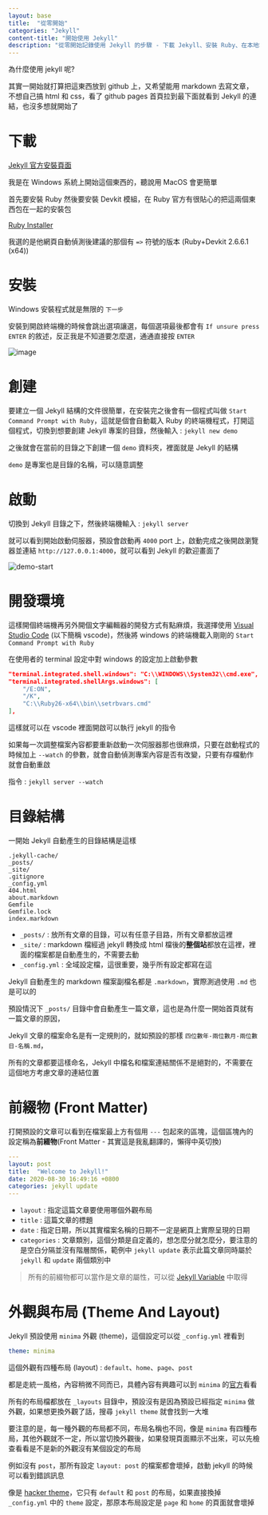 ```yaml
---
layout: base
title:  "從零開始"
categories: "Jekyll"
content-title: "開始使用 Jekyll"
description: "從零開始記錄使用 Jekyll 的步驟 - 下載 Jekyll、安裝 Ruby、在本地端啟動 Jekyll、說明Jekyll 的檔案結構、文章前綴物"
---
```


為什麼使用 jekyll 呢?

其實一開始就打算把這東西放到 github 上，又希望能用 markdown 去寫文章，不想自己搞 html 和 css，看了 github pages 首頁拉到最下面就看到 Jekyll 的連結，也沒多想就開始了

# 下載

[Jekyll 官方安裝頁面](https://jekyllrb.com/docs/installation/)

我是在 Windows 系統上開始這個東西的，聽說用 MacOS 會更簡單

首先要安裝 Ruby 然後要安裝 Devkit 模組，在 Ruby 官方有很貼心的把這兩個東西包在一起的安裝包

[Ruby Installer](https://rubyinstaller.org/downloads/)

我選的是他網頁自動偵測後建議的那個有 `=>` 符號的版本 (Ruby+Devkit 2.6.6.1 (x64))

# 安裝

Windows 安裝程式就是無限的 `下一步`

安裝到開啟終端機的時候會跳出選項讓選，每個選項最後都會有 `If unsure press ENTER` 的敘述，反正我是不知道要怎麼選，通通直接按 `ENTER`

![image]({{site.baseurl}}/assets/image/ruby-installation.png)


# 創建

要建立一個 Jekyll 結構的文件很簡單，在安裝完之後會有一個程式叫做 `Start Command Prompt with Ruby`，這就是個會自動載入 Ruby 的終端機程式，打開這個程式，切換到想要創建 Jekyll 專案的目錄，然後輸入 : `jekyll new demo`

之後就會在當前的目錄之下創建一個 `demo` 資料夾，裡面就是 Jekyll 的結構

`demo` 是專案也是目錄的名稱，可以隨意調整

# 啟動

切換到 Jekyll 目錄之下，然後終端機輸入 : `jekyll server`

就可以看到開始啟動伺服器，預設會啟動再 `4000` port 上，啟動完成之後開啟瀏覽器並連結
`http://127.0.0.1:4000`，就可以看到 Jekyll 的歡迎畫面了

![demo-start]({{site.baseurl}}/assets/image/jekyll-demo-start.png)

# 開發環境

這樣開個終端機再另外開個文字編輯器的開發方式有點麻煩，我選擇使用 [Visual Studio Code](https://code.visualstudio.com/) (以下簡稱 vscode)，然後將 windows 的終端機載入剛剛的 `Start Command Prompt with Ruby`

在使用者的 terminal 設定中對 windows 的設定加上啟動參數

```json
"terminal.integrated.shell.windows": "C:\\WINDOWS\\System32\\cmd.exe",
"terminal.integrated.shellArgs.windows": [
    "/E:ON",
    "/K",
    "C:\\Ruby26-x64\\bin\\setrbvars.cmd"
],
```

這樣就可以在 vscode 裡面開啟可以執行 jekyll 的指令

如果每一次調整檔案內容都要重新啟動一次伺服器那也很麻煩，只要在啟動程式的時候加上 `--watch` 的參數，就會自動偵測專案內容是否有改變，只要有存檔動作就會自動重啟

指令 : `jekyll server --watch`

# 目錄結構

一開始 Jekyll 自動產生的目錄結構是這樣

```
.jekyll-cache/
_posts/
_site/
.gitignore
_config.yml
404.html
about.markdown
Gemfile
Gemfile.lock
index.markdown
```

- `_posts/` : 放所有文章的目錄，可以有任意子目路，所有文章都放這裡
- `_site/` : markdown 檔經過 jekyll 轉換成 html 檔後的**整個站**都放在這裡，裡面的檔案都是自動產生的，不需要去動
- `_config.yml` : 全域設定檔，這很重要，幾乎所有設定都寫在這

Jekyll 自動產生的 markdown 檔案副檔名都是 `.markdown`，實際測過使用 `.md` 也是可以的

預設情況下 `_posts/` 目錄中會自動產生一篇文章，這也是為什麼一開始首頁就有一篇文章的原因，

Jekyll 文章的檔案命名是有一定規則的，就如預設的那樣 `四位數年-兩位數月-兩位數日-名稱.md`，

所有的文章都要這樣命名，Jekyll 中檔名和檔案連結關係不是絕對的，不需要在這個地方考慮文章的連結位置

# 前綴物 (Front Matter)

打開預設的文章可以看到在檔案最上方有個用 `---` 包起來的區塊，這個區塊內的設定稱為**前綴物**(Front Matter - 其實這是我亂翻譯的，懶得中英切換)

```yml
---
layout: post
title:  "Welcome to Jekyll!"
date: 2020-08-30 16:49:16 +0800
categories: jekyll update
---
```

- `layout` : 指定這篇文章要使用哪個外觀布局
- `title` : 這篇文章的標題
- `date` : 指定日期，所以其實檔案名稱的日期不一定是網頁上實際呈現的日期
- `categories` : 文章類別，這個分類是自定義的，想怎麼分就怎麼分，要注意的是空白分隔並沒有階層關係，範例中 `jekyll update` 表示此篇文章同時屬於 `jekyll` 和 `update` 兩個類別中

> 所有的前綴物都可以當作是文章的屬性，可以從 [Jekyll Variable](https://jekyllrb.com/docs/variables/) 中取得

# 外觀與布局 (Theme And Layout)

Jekyll 預設使用 `minima` 外觀 (theme)，這個設定可以從 `_config.yml` 裡看到

```yml
theme: minima
```

這個外觀有四種布局 (layout) : `default`、`home`、`page`、`post`

都是走統一風格，內容稍微不同而已，具體內容有興趣可以到 `minima` 的[官方](https://github.com/jekyll/minima)看看

所有的布局檔都放在 `_layouts` 目錄中，預設沒有是因為預設已經指定 `minima` 做外觀，如果想更換外觀了話，搜尋 `jekyll theme` 就會找到一大堆

要注意的是，每一種外觀的布局都不同，布局名稱也不同，像是 `minima` 有四種布局，其他外觀就不一定，所以當切換外觀後，如果發現頁面顯示不出來，可以先檢查看看是不是新的外觀沒有某個設定的布局

例如沒有 `post`，那所有設定 `layout: post` 的檔案都會壞掉，啟動 jekyll 的時候可以看到錯誤訊息

像是 [hacker theme](https://github.com/pages-themes/hacker)，它只有 `default` 和 `post` 的布局，如果直接換掉 `_config.yml` 中的 `theme` 設定，那原本布局設定是 `page` 和 `home` 的頁面就會壞掉


